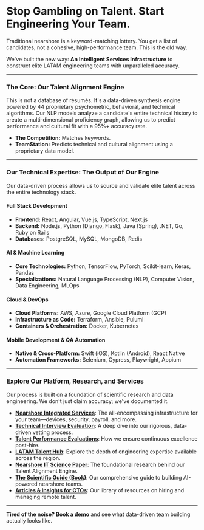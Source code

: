 # Stop Gambling on Talent. Start Engineering Your Team.

Traditional nearshore is a keyword-matching lottery. You get a list of candidates, not a cohesive, high-performance team. This is the old way.

We've built the new way: **An Intelligent Services Infrastructure** to construct elite LATAM engineering teams with unparalleled accuracy.

---

### The Core: Our Talent Alignment Engine

This is not a database of résumés. It's a data-driven synthesis engine powered by 44 proprietary psychometric, behavioral, and technical algorithms. Our NLP models analyze a candidate's entire technical history to create a multi-dimensional proficiency graph, allowing us to predict performance and cultural fit with a 95%+ accuracy rate.

*   **The Competition:** Matches keywords.
*   **TeamStation:** Predicts technical and cultural alignment using a proprietary data model.

---

### Our Technical Expertise: The Output of Our Engine

Our data-driven process allows us to source and validate elite talent across the entire technology stack.

#### Full Stack Development
*   **Frontend:** React, Angular, Vue.js, TypeScript, Next.js
*   **Backend:** Node.js, Python (Django, Flask), Java (Spring), .NET, Go, Ruby on Rails
*   **Databases:** PostgreSQL, MySQL, MongoDB, Redis

#### AI & Machine Learning
*   **Core Technologies:** Python, TensorFlow, PyTorch, Scikit-learn, Keras, Pandas
*   **Specializations:** Natural Language Processing (NLP), Computer Vision, Data Engineering, MLOps

#### Cloud & DevOps
*   **Cloud Platforms:** AWS, Azure, Google Cloud Platform (GCP)
*   **Infrastructure as Code:** Terraform, Ansible, Pulumi
*   **Containers & Orchestration:** Docker, Kubernetes

#### Mobile Development & QA Automation
*   **Native & Cross-Platform:** Swift (iOS), Kotlin (Android), React Native
*   **Automation Frameworks:** Selenium, Cypress, Playwright, Appium

---

### Explore Our Platform, Research, and Services

Our process is built on a foundation of scientific research and data engineering. We don't just claim accuracy; we've documented it.

*   **[Nearshore Integrated Services](https://teamstation.dev/nearshore-integrated-services)**: The all-encompassing infrastructure for your team—devices, security, payroll, and more.
*   **[Technical Interview Evaluation](https://teamstation.dev/technical-interview-evaluation)**: A deep dive into our rigorous, data-driven vetting process.
*   **[Talent Performance Evaluations](https://teamstation.dev/talent-performance-evaluations)**: How we ensure continuous excellence post-hire.
*   **[LATAM Talent Hub](https://teamstation.dev/latam-talent)**: Explore the depth of engineering expertise available across the region.
*   **[Nearshore IT Science Paper](https://teamstation.dev/nearshore-it-science-paper)**: The foundational research behind our Talent Alignment Engine.
*   **[The Scientific Guide (Book)](https://a.co/d/2B5zpDP)**: Our comprehensive guide to building AI-powered nearshore teams.
*   **[Articles & Insights for CTOs](https://teamstation.dev/nearshore-it-staffing-articles)**: Our library of resources on hiring and managing remote talent.

---
**Tired of the noise? [Book a demo](https://teamstation.dev/home/executive-summary)** and see what data-driven team building actually looks like.
